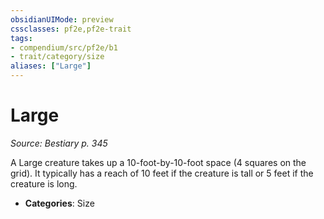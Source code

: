```yaml
---
obsidianUIMode: preview
cssclasses: pf2e,pf2e-trait
tags:
- compendium/src/pf2e/b1
- trait/category/size
aliases: ["Large"]
---
```

# Large  
*Source: Bestiary p. 345*  

A Large creature takes up a 10-foot-by-10-foot space (4 squares on the grid). It typically has a reach of 10 feet if the creature is tall or 5 feet if the creature is long.

- **Categories**: Size